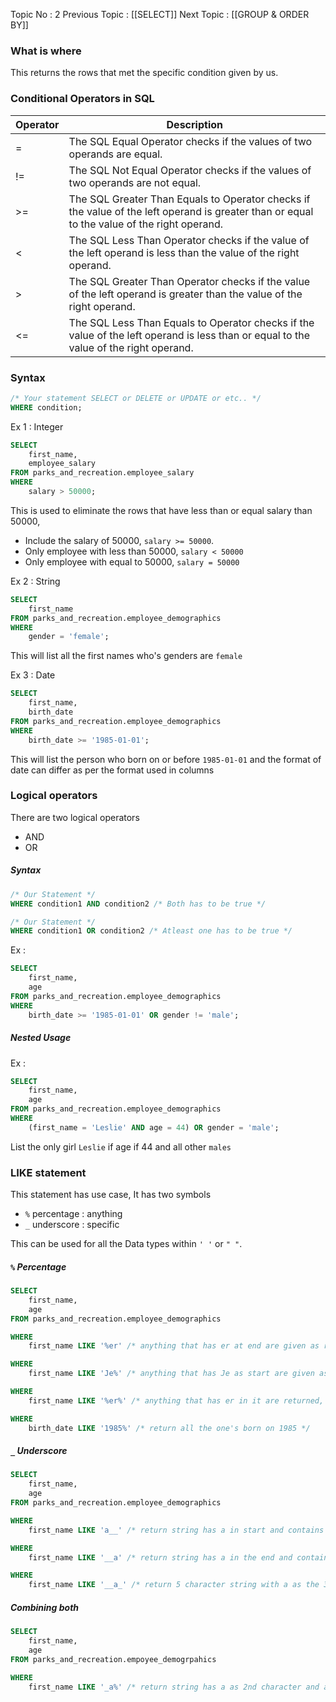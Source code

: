 Topic No : 2
Previous Topic : [[SELECT]]
Next Topic : [[GROUP & ORDER BY]]

### What is where
This returns the rows that met the specific condition given by us.

### Conditional Operators in SQL
| Operator | Description                                                                                                                                 |
| -------- | ------------------------------------------------------------------------------------------------------------------------------------------- |
| =        | The SQL Equal Operator checks if the values of two operands are equal.                                                                      |
| !=       | The SQL Not Equal Operator checks if the values of two operands are not equal.                                                              |
| >=       | The SQL Greater Than Equals to Operator checks if the value of the left operand is greater than or equal to the value of the right operand. |
| <        | The SQL Less Than Operator checks if the value of the left operand is less than the value of the right operand.                             |
| >        | The SQL Greater Than Operator checks if the value of the left operand is greater than the value of the right operand.                       |
| <=       | The SQL Less Than Equals to Operator checks if the value of the left operand is less than or equal to the value of the right operand.       |
### Syntax
```SQL
/* Your statement SELECT or DELETE or UPDATE or etc.. */
WHERE condition;
```

Ex 1 : Integer
```SQL
SELECT 
	first_name,
	employee_salary
FROM parks_and_recreation.employee_salary
WHERE
	salary > 50000;
```
This is used to eliminate the rows that have less than or equal salary than 50000, 
- Include the salary of 50000, ``salary >= 50000``.
- Only employee with less than 50000, ``salary < 50000``
- Only employee with equal to 50000, ``salary = 50000``

Ex 2 : String
```SQL
SELECT
	first_name
FROM parks_and_recreation.employee_demographics
WHERE
	gender = 'female';
```
This will list all the first names who's genders are `female`

Ex 3 : Date
```SQL
SELECT 
	first_name,
	birth_date
FROM parks_and_recreation.employee_demographics
WHERE
	birth_date >= '1985-01-01';
```
This will list the person who born on or before `1985-01-01` and the format of date can differ as per the format used in columns

### Logical operators

There are two logical operators
- AND
- OR

##### Syntax 
```SQL
/* Our Statement */
WHERE condition1 AND condition2 /* Both has to be true */
```
```SQL
/* Our Statement */
WHERE condition1 OR condition2 /* Atleast one has to be true */
```

Ex : 
```SQL
SELECT 
	first_name,
	age
FROM parks_and_recreation.employee_demographics
WHERE
	birth_date >= '1985-01-01' OR gender != 'male';
```

##### Nested Usage
Ex :
```SQL
SELECT 
	first_name,
	age
FROM parks_and_recreation.employee_demographics
WHERE 
	(first_name = 'Leslie' AND age = 44) OR gender = 'male';
```
List the only girl `Leslie` if age if 44 and all other `males`

### LIKE statement

This statement has use case,
It has two symbols
- `%` percentage : anything
- `_` underscore : specific

This can be used for all the Data types within `' '` or `" "`.
##### `%` Percentage
```SQL
SELECT 
	first_name,
	age
FROM parks_and_recreation.employee_demographics

WHERE 
	first_name LIKE '%er' /* anything that has er at end are given as result */
```
```SQL
WHERE
	first_name LIKE 'Je%' /* anything that has Je as start are given as result */
```
```SQL
WHERE
	first_name LIKE '%er%' /* anything that has er in it are returned, either start or end or in middle somewhere */ 
```
```SQL
WHERE
	birth_date LIKE '1985%' /* return all the one's born on 1985 */
```

##### `_` Underscore
```SQL
SELECT 
	first_name,
	age
FROM parks_and_recreation.employee_demographics

WHERE 
	first_name LIKE 'a__' /* return string has a in start and contains only 2 characters after that */
```
```SQL
WHERE
	first_name LIKE '__a' /* return string has a in the end and contains only 3 character before that */
```
```SQL
WHERE 
	first_name LIKE '__a_' /* return 5 character string with a as the 3rd letter
```

##### Combining both
```SQL
SELECT 
	first_name,
	age
FROM parks_and_recreation.empoyee_demogrpahics

WHERE 
	first_name LIKE '_a%' /* return string has a as 2nd character and after that anything can be coming */
```

